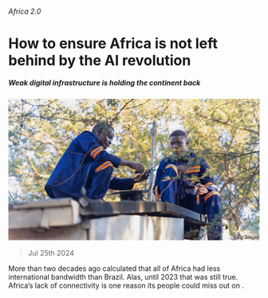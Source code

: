 ###### Africa 2.0

# How to ensure Africa is not left behind by the AI revolution 

##### Weak digital infrastructure is holding the continent back 

![image](images/20240727_LDP001.jpg) 

> Jul 25th 2024 

More than two decades ago  calculated that all of Africa had less international bandwidth than Brazil. Alas, until 2023 that was still true. Africa’s lack of connectivity is one reason its people could miss out on . 

